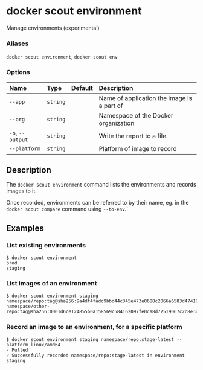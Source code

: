 # docker scout environment

<!---MARKER_GEN_START-->
Manage environments (experimental)

### Aliases

`docker scout environment`, `docker scout env`

### Options

| Name             | Type     | Default | Description                                |
|:-----------------|:---------|:--------|:-------------------------------------------|
| `--app`          | `string` |         | Name of application the image is a part of |
| `--org`          | `string` |         | Namespace of the Docker organization       |
| `-o`, `--output` | `string` |         | Write the report to a file.                |
| `--platform`     | `string` |         | Platform of image to record                |


<!---MARKER_GEN_END-->

## Description

The `docker scout environment` command lists the environments and records images to it.

Once recorded, environments can be referred to by their name, eg. in the `docker scout compare` command using `--to-env`.`

## Examples

### List existing environments

```console
$ docker scout environment
prod
staging
```

### List images of an environment

```console
$ docker scout environment staging
namespace/repo:tag@sha256:9a4df4fadc9bbd44c345e473e0688c2066a6583d4741679494ba9228cfd93e1b
namespace/other-repo:tag@sha256:0001d6ce124855b0a158569c584162097fe0ca8d72519067c2c8e3ce407c580f
```

### Record an image to an environment, for a specific platform

```console
$ docker scout environment staging namespace/repo:stage-latest --platform linux/amd64
✓ Pulled
✓ Successfully recorded namespace/repo:stage-latest in environment staging
```
